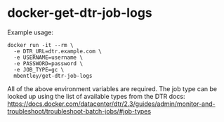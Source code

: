 docker-get-dtr-job-logs
=======================


Example usage:
```
docker run -it --rm \
  -e DTR_URL=dtr.example.com \
  -e USERNAME=username \
  -e PASSWORD=password \
  -e JOB_TYPE=gc \
  mbentley/get-dtr-job-logs
```

All of the above environment variables are required.  The job type can be looked up using the list of available types from the DTR docs: https://docs.docker.com/datacenter/dtr/2.3/guides/admin/monitor-and-troubleshoot/troubleshoot-batch-jobs/#job-types
